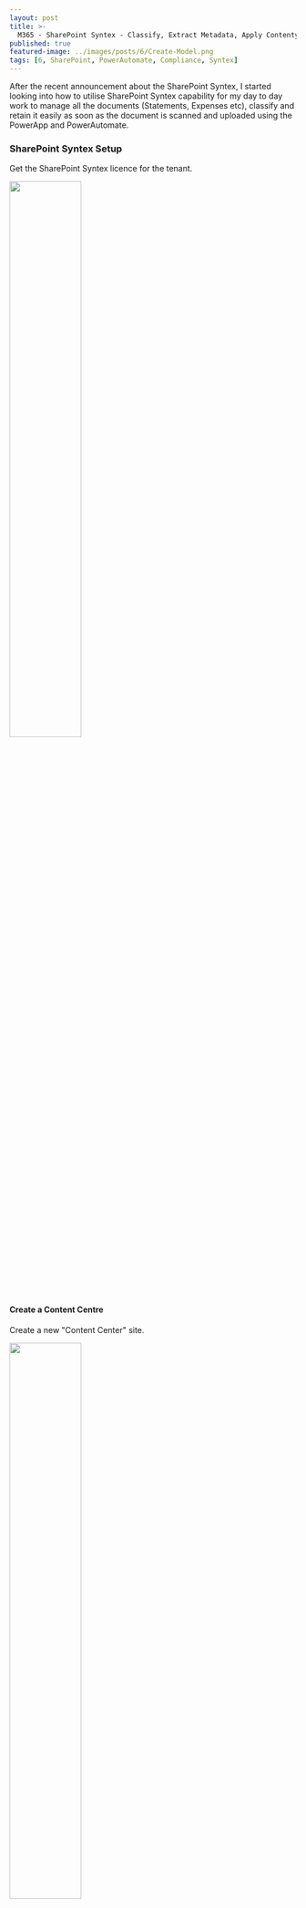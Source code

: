 ```yaml
---
layout: post
title: >-
  M365 - SharePoint Syntex - Classify, Extract Metadata, Apply Contentype and Retain documents automatically.
published: true
featured-image: ../images/posts/6/Create-Model.png
tags: [6, SharePoint, PowerAutomate, Compliance, Syntex]
---
```


After the recent announcement about the SharePoint Syntex, I started looking into how to utilise SharePoint Syntex capability for my day to day work to manage all the documents (Statements, Expenses etc), classify and retain it easily as soon as the document is scanned and uploaded using the PowerApp and PowerAutomate.

### SharePoint Syntex Setup

Get the SharePoint Syntex licence for the tenant.

<img src="../images/posts/6/SharePoint-Syntex-Product.png" width="50%" height="50%">

#### Create a Content Centre

Create a new "Content Center" site.

<img src="../images/posts/6/Content-Center-Template.png" width="50%" height="50%">

Go to the Content Centre site

<img src="../images/posts/6/Content-Center-Site.png" width="50%" height="50%">

### Create a model

Once the content centre is ready, Create a model 'Expenses' to train some sample content for classification, extraction and apply it to a document library.

<img src="../images/posts/6/Create-Model-1.png" width="80%" height="80%">

The above creates the model with a new Intelligent Document content type.

<img src="../images/posts/6/Model-ContentType.png" width="80%" height="80%">

Train, Classify, Extract Metadata and Publish the model to a library.

<img src="../images/posts/6/Create-Model.png" width="80%" height="80%">

#### Add example files

Upload a list of sample documents to the model.

<img src="../images/posts/6/Sample-Model-Files.png" width="40%" height="40%">

#### Classify files and run training

Classify the uploaded sample files for the type 'Expenses'.

<img src="../images/posts/6/Train_Classify_files.png" width="70%" height="70%">

#### Create and Train Extractors

Create an Extractor 'Total' to get the Total amount from the expenses document and Train it with the sample uploaded documents.

<img src="../images/posts/6/Create-Extractor-Train.png" width="70%" height="70%">

The above step will extract the data and store it as a metadata in the document library.

#### Apply model to libraries

Apply the model to a document library by selecting the site and the document library.

<img src="../images/posts/6/Apply-Model-Library.png" width="70%" height="70%">

The applied model can be removed from the model dashboard page.

<img src="../images/posts/6/Model-Libraries.png" width="70%" height="70%">

Once the model is applied to the document library, it publishes the 'Expenses' model content type with the additional metadata like 'Classification Date', 'Confidential Score' and along with the 'Total' extracted metadata specified in the model.

<img src="../images/posts/6/Library-ContentTypes.png" width="70%" height="70%">

Now we have the model created and applied to a document library ready to classify and extract the data.

### Create a powerapp to scan and upload the document

Create a PowerApp / PowerAutomate (based on <a target='_blank' href='https://www.youtube.com/watch?v=3QaiM8SeWfM'>Shane Young - PowerApp video</a>) to scan and upload the document to the above library.

<img src="../images/posts/6/powerapp-scan.png" width="70%" height="70%">

Link the below PowerAutomate to upload to upload the scanned document.

<img src="../images/posts/6/powerautomate-scan.png" width="70%" height="70%">

### Scan and Upload the document

Now lets scan the document and upload it to the document library.

#### Scan the document
<img src="../images/posts/6/powerapp-syntex-scan.png" width="20%" height="20%">

#### Upload the document to the SharePoint library
<img src="../images/posts/6/model-document-upload.png" width="70%" height="70%">

#### Document classified and metadata extracted based on the model configuration

Once the document is uploaded to the document library, the model will scan and extract the metadata accordingly.
In this case, it has automatically extracted the Total amount spend on the expenses and update the 'Total' metadata column and updates the content type as 'Expenses'

<img src="../images/posts/6/model-document-classified.png" width="70%" height="70%">

### Retain document based on the Content Type

The above can also be used to apply the retention label to the document based on the model so that the contents can be retained based on the type of document.

#### Set the Retention label on the model

The model can be set to apply label at the time of classification as below.

<img src="../images/posts/6/model-retentionlabel.png" width="70%" height="70%">

Once it is configured, the retention label is applied at the time of classification.

<img src="../images/posts/6/document-sample-with-retention.png" width="70%" height="70%">

